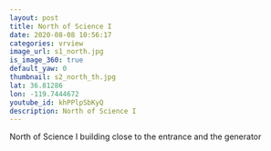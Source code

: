 ```yaml
---
layout: post
title: North of Science I
date: 2020-08-08 10:56:17
categories: vrview
image_url: s1_north.jpg
is_image_360: true
default_yaw: 0
thumbnail: s2_north_th.jpg
lat: 36.81286
lon: -119.7444672
youtube_id: khPPlpSbKyQ
description: North of Science I
---
```

North of Science I building close to the entrance and the generator
